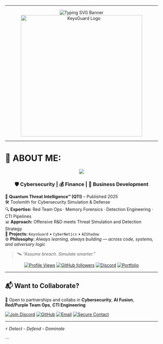 
---

<div align="center">
  <img src="https://readme-typing-svg.demolab.com?font=Fira+Code&weight=800&size=30&duration=4000&pause=500&color=16F2B3&center=true&vCenter=true&multiline=true&repeat=false&width=1200&height=100&lines=Hey+there%2C+I%E2%80%99m+Keys.;Cybersecurity+Builder+%7C+Threat+Hunter+%7C+Detection+Engineer" alt="Typing SVG Banner">
</div>

<div align="center">
  <img src="https://github.com/vVv-Keys/vVv-Keys/blob/main/keysguard2png.png" width="400" alt="KeysGuard Logo"/>
</div>

---

# 🧠 ABOUT ME:

<div align="center">
  <img src="https://readme-typing-svg.demolab.com?font=Fira+Code&size=20&duration=5000&pause=200&color=5EFCD6&center=true&vCenter=true&multiline=true&repeat=true&width=1500&height=35&lines=404%20%7C%20CTI%20Fusion%20%7C%20YARA%20%7C%20Sigma%20%7C%20MITRE%20%7C%20MalDev%20%7C%20Detection%20Engineering%20%7C%20Threat%20Emulation%20%7C%20Bots%20%7C%20GhostSec+Infra" />
  
  <h3>
    🛡️ <strong>Cybersecurity</strong> | 💰 <strong>Finance</strong> | 💼 <strong>Business Development</strong>
  </h3>
</div>

🔬 **Quantum Threat Intelligence™ (QTI)** – Published 2025  
🛠️ Toolsmith for Cybersecurity Simulation & Defense  
🔍 **Expertise:** Red Team Ops · Memory Forensics · Detection Engineering · CTI Pipelines  
📊 **Approach:** Offensive R&D meets Threat Simulation and Detection Strategy  
🚀 **Projects:** `KeysGuard` • `CyberNetics` • `AIShadow`  
⚙️ **Philosophy:** *Always learning, always building — across code, systems, and adversary logic*  

> 🛰️ *“Assume breach. Simulate smarter.”*

<div align="center">

[![Profile Views](https://komarev.com/ghpvc/?username=vVv-Keys&style=flat-square&color=16F2B3)](https://github.com/vVv-Keys)
[![GitHub followers](https://img.shields.io/github/followers/vVv-Keys?label=Follow%20Me&style=social)](https://github.com/vVv-Keys)
[![Discord](https://img.shields.io/badge/Discord-%40KeysGuard-7289DA?style=flat-square&logo=discord&logoColor=white)](https://discord.gg/zxAkGet7Qs)
[![Portfolio](https://img.shields.io/badge/Portfolio-KEYS-5e0ce0?style=flat-square)](https://keys.keysguard.tech/)

</div>

---

## 📬 Want to Collaborate?

💬 Open to partnerships and collabs in **Cybersecurity**, **AI Fusion**, **Red/Purple Team Ops**, **CTI Engineering**

[![Join Discord](https://img.shields.io/badge/Join%20Discord-%40KeysGuard-7289DA?style=for-the-badge\&logo=discord\&logoColor=white)](https://discord.gg/bVcEgwuxxy)
[![GitHub](https://img.shields.io/badge/GitHub-vVv--Keys-181717?style=for-the-badge\&logo=github)](https://github.com/vVv-Keys)
[![Email](https://img.shields.io/badge/Email-Me-black?style=for-the-badge\&logo=protonmail)](mailto:warlord.keys@protonmail.com)
[![Secure Contact](https://img.shields.io/badge/Secure%20Contact-Via%20404Labs-16F2B3?style=for-the-badge\&logo=vercel)](mailto:keysguard@usa.com)

---

⚡ *Detect - Defend - Dominate*

</div>
```


